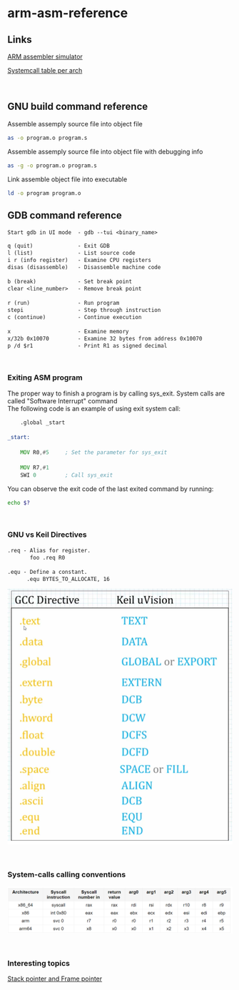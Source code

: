 # arm-asm-reference

## Links

[ARM assembler simulator](https://wunkolo.github.io/OakSim)

[Systemcall table per arch](https://chromium.googlesource.com/chromiumos/docs/+/master/constants/syscalls.md)

</br>

## GNU build command reference

Assemble assemply source file into object file
``` sh
as -o program.o program.s
```

Assemble assemply source file into object file with debugging info
``` sh
as -g -o program.o program.s
```

Link assemble object file into executable
``` sh
ld -o program program.o
```

## GDB command reference

```
Start gdb in UI mode  - gdb --tui <binary_name>
```

``` gdb
q (quit)              - Exit GDB
l (list)              - List source code
i r (info register)   - Examine CPU registers
disas (disassemble)   - Disassemble machine code

b (break)             - Set break point
clear <line_number>   - Remove break point

r (run)               - Run program
stepi                 - Step through instruction
c (continue)          - Continue execution

x                     - Examine memory
x/32b 0x10070         - Examine 32 bytes from address 0x10070
p /d $r1              - Print R1 as signed decimal

```

</br>

### Exiting ASM program

The proper way to finish a program is by calling sys_exit. 
System calls are called "Software Interrupt" command  
The following code is an example of using exit system call:  


``` asm
	.global _start

_start:

	MOV R0,#5     ; Set the parameter for sys_exit
	
	MOV R7,#1
	SWI 0         ; Call sys_exit
```

You can observe the exit code of the last exited command by running:

``` bash
echo $?
```

</br>

### GNU vs Keil Directives

``` text
.req - Alias for register.
       foo .req R0

.equ - Define a constant.
      .equ BYTES_TO_ALLOCATE, 16
```

![directives](directives.PNG)

</br>

### System-calls calling conventions

![syscalls](syscall_conventions.PNG)

</br>

### Interesting topics

[Stack pointer and Frame pointer](https://stackoverflow.com/questions/15752188/arm-link-register-and-frame-pointer#:~:text=The%20stack%20is%20used%20to,or%20locals%20in%20your%20function.&text=So%20the%20sp%20is%20where,a%20data%20aspect%20of%20functions.)